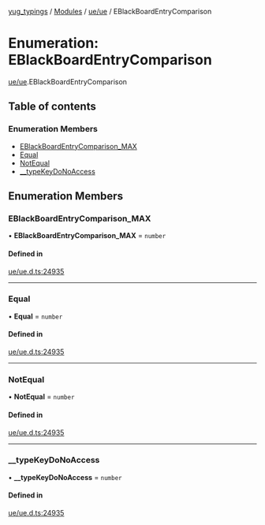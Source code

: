 [yug_typings](../README.md) / [Modules](../modules.md) / [ue/ue](../modules/ue_ue.md) / EBlackBoardEntryComparison

# Enumeration: EBlackBoardEntryComparison

[ue/ue](../modules/ue_ue.md).EBlackBoardEntryComparison

## Table of contents

### Enumeration Members

- [EBlackBoardEntryComparison\_MAX](ue_ue.EBlackBoardEntryComparison.md#eblackboardentrycomparison_max)
- [Equal](ue_ue.EBlackBoardEntryComparison.md#equal)
- [NotEqual](ue_ue.EBlackBoardEntryComparison.md#notequal)
- [\_\_typeKeyDoNoAccess](ue_ue.EBlackBoardEntryComparison.md#__typekeydonoaccess)

## Enumeration Members

### EBlackBoardEntryComparison\_MAX

• **EBlackBoardEntryComparison\_MAX** = `number`

#### Defined in

[ue/ue.d.ts:24935](https://github.com/YugMetaverse/yug_typings/blob/25cad34/ue/ue.d.ts#L24935)

___

### Equal

• **Equal** = `number`

#### Defined in

[ue/ue.d.ts:24935](https://github.com/YugMetaverse/yug_typings/blob/25cad34/ue/ue.d.ts#L24935)

___

### NotEqual

• **NotEqual** = `number`

#### Defined in

[ue/ue.d.ts:24935](https://github.com/YugMetaverse/yug_typings/blob/25cad34/ue/ue.d.ts#L24935)

___

### \_\_typeKeyDoNoAccess

• **\_\_typeKeyDoNoAccess** = `number`

#### Defined in

[ue/ue.d.ts:24935](https://github.com/YugMetaverse/yug_typings/blob/25cad34/ue/ue.d.ts#L24935)
